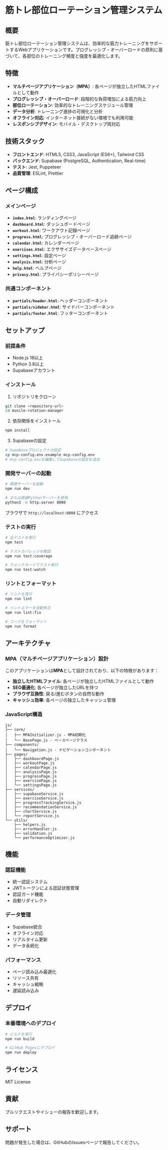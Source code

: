 # 筋トレ部位ローテーション管理システム

## 概要

筋トレ部位ローテーション管理システムは、効率的な筋力トレーニングをサポートするWebアプリケーションです。プログレッシブ・オーバーロードの原則に基づいて、各部位のトレーニング頻度と強度を最適化します。

## 特徴

- **マルチページアプリケーション（MPA）**: 各ページが独立したHTMLファイルとして動作
- **プログレッシブ・オーバーロード**: 段階的な負荷増加による筋力向上
- **部位ローテーション**: 効率的なトレーニングスケジュール管理
- **データ分析**: トレーニング進捗の可視化と分析
- **オフライン対応**: インターネット接続がない環境でも利用可能
- **レスポンシブデザイン**: モバイル・デスクトップ両対応

## 技術スタック

- **フロントエンド**: HTML5, CSS3, JavaScript (ES6+), Tailwind CSS
- **バックエンド**: Supabase (PostgreSQL, Authentication, Real-time)
- **テスト**: Jest, Puppeteer
- **品質管理**: ESLint, Prettier

## ページ構成

### メインページ
- **`index.html`**: ランディングページ
- **`dashboard.html`**: ダッシュボードページ
- **`workout.html`**: ワークアウト記録ページ
- **`progress.html`**: プログレッシブ・オーバーロード追跡ページ
- **`calendar.html`**: カレンダーページ
- **`exercises.html`**: エクササイズデータベースページ
- **`settings.html`**: 設定ページ
- **`analysis.html`**: 分析ページ
- **`help.html`**: ヘルプページ
- **`privacy.html`**: プライバシーポリシーページ

### 共通コンポーネント
- **`partials/header.html`**: ヘッダーコンポーネント
- **`partials/sidebar.html`**: サイドバーコンポーネント
- **`partials/footer.html`**: フッターコンポーネント

## セットアップ

### 前提条件
- Node.js 18以上
- Python 3.8以上
- Supabaseアカウント

### インストール

1. リポジトリをクローン
```bash
git clone <repository-url>
cd muscle-rotation-manager
```

2. 依存関係をインストール
```bash
npm install
```

3. Supabaseの設定
```bash
# Supabaseプロジェクトの設定
cp mcp-config.env.example mcp-config.env
# mcp-config.envを編集してSupabaseの設定を追加
```

### 開発サーバーの起動

```bash
# 開発サーバーを起動
npm run dev

# または直接Pythonサーバーを使用
python3 -m http.server 8000
```

ブラウザで `http://localhost:8000` にアクセス

### テストの実行

```bash
# 全テストを実行
npm test

# テストカバレッジを確認
npm run test:coverage

# ウォッチモードでテスト実行
npm run test:watch
```

### リントとフォーマット

```bash
# リントを実行
npm run lint

# リントエラーを自動修正
npm run lint:fix

# コードをフォーマット
npm run format
```

## アーキテクチャ

### MPA（マルチページアプリケーション）設計

このアプリケーションは**MPA**として設計されており、以下の特徴があります：

- **独立したHTMLファイル**: 各ページが独立したHTMLファイルとして動作
- **SEO最適化**: 各ページが独立したURLを持つ
- **ブラウザ互換性**: 戻る/進むボタンの自然な動作
- **キャッシュ効率**: 各ページの独立したキャッシュ管理

### JavaScript構造

```
js/
├── core/
│   ├── MPAInitializer.js - MPA初期化
│   └── BasePage.js - ベースページクラス
├── components/
│   └── Navigation.js - ナビゲーションコンポーネント
├── pages/
│   ├── dashboardPage.js
│   ├── workoutPage.js
│   ├── calendarPage.js
│   ├── analysisPage.js
│   ├── progressPage.js
│   ├── exercisePage.js
│   └── settingsPage.js
├── services/
│   ├── supabaseService.js
│   ├── exerciseService.js
│   ├── progressTrackingService.js
│   ├── recommendationService.js
│   ├── chartService.js
│   └── reportService.js
└── utils/
    ├── helpers.js
    ├── errorHandler.js
    ├── validation.js
    └── performanceOptimizer.js
```

## 機能

### 認証機能
- 統一認証システム
- JWTトークンによる認証状態管理
- 認証ガード機能
- 自動リダイレクト

### データ管理
- Supabase統合
- オフライン対応
- リアルタイム更新
- データ永続化

### パフォーマンス
- ページ読み込み最適化
- リソース共有
- キャッシュ戦略
- 遅延読み込み

## デプロイ

### 本番環境へのデプロイ

```bash
# ビルドを実行
npm run build

# GitHub Pagesにデプロイ
npm run deploy
```

## ライセンス

MIT License

## 貢献

プルリクエストやイシューの報告を歓迎します。

## サポート

問題が発生した場合は、GitHubのIssuesページで報告してください。